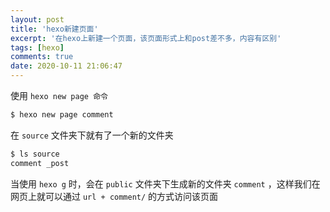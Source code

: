 ```yaml
---
layout: post
title: 'hexo新建页面'
excerpt: '在hexo上新建一个页面，该页面形式上和post差不多，内容有区别'
tags: [hexo]
comments: true
date: 2020-10-11 21:06:47
---
```


使用 `hexo new page 命令`

```bash
$ hexo new page comment
```

在 `source` 文件夹下就有了一个新的文件夹

```bash
$ ls source
comment _post
```

当使用 `hexo g` 时，会在 `public` 文件夹下生成新的文件夹 `comment` ，这样我们在网页上就可以通过 `url + comment/` 的方式访问该页面
